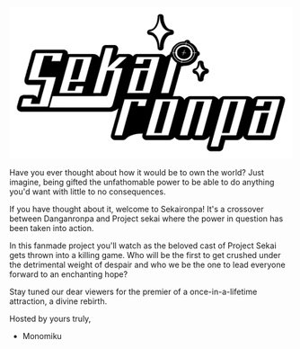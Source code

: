 <!DOCTYPE html>
<html lang="en">
<head>
  <title>Sekaironpa</title>
</head>
<body>
<img src="/sekaironpalogo.png" alt="description">
<p>Have you ever thought about how it would be to own the world? Just imagine, being gifted the unfathomable power to be able to do anything you'd want with little to no consequences.

If you have thought about it, welcome to Sekaironpa! It's a crossover between Danganronpa and Project sekai where the power in question has been taken into action.

In this fanmade project you'll watch as the beloved cast of Project Sekai gets thrown into a killing game. Who will be the first to get crushed under the detrimental weight of despair and who we be the one to lead everyone forward to an enchanting hope?

Stay tuned our dear viewers for the premier of a once-in-a-lifetime attraction, a divine rebirth.


Hosted by yours truly,

- Monomiku </p>
</body>
</html>

